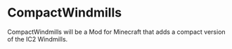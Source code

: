 CompactWindmills
================

CompactWindmills will be a Mod for Minecraft that adds a compact version of the IC2 Windmills.
